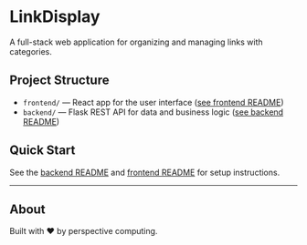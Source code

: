 # LinkDisplay

A full-stack web application for organizing and managing links with categories.

## Project Structure

- `frontend/` — React app for the user interface ([see frontend README](frontend/README.md))
- `backend/` — Flask REST API for data and business logic ([see backend README](backend/README.md))

## Quick Start

See the [backend README](backend/README.md) and [frontend README](frontend/README.md) for setup instructions.

---

## About

Built with ❤️ by perspective computing. 